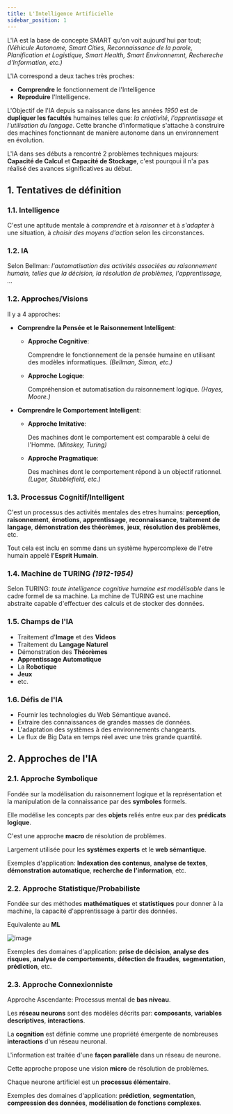 ```yaml
---
title: L'Intelligence Artificielle
sidebar_position: 1
---
```


L'IA est la base de concepte SMART qu'on voit aujourd'hui par tout; _(Véhicule Autonome, Smart Cities, Reconnaissance de la parole, Planification et Logistique, Smart Health, Smart Environnemnt, Rechereche d'Information, etc.)_

L'IA correspond a deux taches très proches:

- **Comprendre** le fonctionnement de l'Intelligence
- **Reproduire** l'Intelligence.

L'Objectif de l'IA depuis sa naissance dans les années _1950_ est de **dupliquer les facultés** humaines telles que: _la créativité_, _l'apprentissage_ et _l'utilisation du langage_. Cette branche d'informatique s'attache à construire des machines fonctionnant de manière autonome dans un environnement en évolution.

L'IA dans ses débuts a rencontré 2 problèmes techniques majours: **Capacité de Calcul** et **Capacité de Stockage**, c'est pourqoui il n'a pas réalisé des avances significatives au début.

## 1. Tentatives de définition

### 1.1. Intelligence

C'est une aptitude mentale à _comprendre_ et à _raisonner_ et à _s'adapter_ à une situation, à _choisir des moyens d'action_ selon les circonstances.

### 1.2. IA

Selon Bellman: _l'automatisation des activités associées au raisonnement humain, telles que la décision, la résolution de problèmes, l'apprentissage, ..._

### 1.2. Approches/Visions

Il y a 4 approches:

- **Comprendre la Pensée et le Raisonnement Intelligent**:

  - **Approche Cognitive**:

    Comprendre le fonctionnement de la pensée humaine en utilisant des modèles informatiques. _(Bellman, Simon, etc.)_

  - **Approche Logique**:

    Compréhension et automatisation du raisonnement logique. _(Hayes, Moore.)_

- **Comprendre le Comportement Intelligent**:

  - **Approche Imitative**:

    Des machines dont le comportement est comparable à celui de l'Homme. _(Minskey, Turing)_

  - **Approche Pragmatique**:

    Des machines dont le comportement répond à un objectif rationnel. _(Luger, Stubblefield, etc.)_

### 1.3. Processus Cognitif/Intelligent

C'est un processus des activités mentales des etres humains: **perception**, **raisonnement**, **émotions**, **apprentissage**, **reconnaissance**, **traitement de langage**, **démonstration des théorèmes**, **jeux**, **résolution des problèmes**, etc.

Tout cela est inclu en somme dans un système hypercomplexe de l'etre humain appelé **l'Esprit Humain**.

### 1.4. Machine de TURING _(1912-1954)_

Selon TURING: _toute intelligence cognitive humaine est modélisable_ dans le cadre formel de sa machine. La mchine de TURING est une machine abstraite capable d'effectuer des calculs et de stocker des données.

### 1.5. Champs de l'IA

- Traitement d'**Image** et des **Videos**
- Traitement du **Langage Naturel**
- Démonstration des **Théorèmes**
- **Apprentissage Automatique**
- La **Robotique**
- **Jeux**
- etc.

### 1.6. Défis de l'IA

- Fournir les technologies du Web Sémantique avancé.
- Extraire des connaissances de grandes masses de données.
- L'adaptation des systèmes à des environnements changeants.
- Le flux de Big Data en temps réel avec une très grande quantité.

## 2. Approches de l'IA

### 2.1. Approche Symbolique

Fondée sur la modélisation du raisonnement logique et la représentation et la manipulation de la connaissance par des **symboles** formels.

Elle modélise les concepts par des **objets** reliés entre eux par des **prédicats logique**.

C'est une approche **macro** de résolution de problèmes.

Largement utilisée pour les **systèmes experts** et le **web sémantique**.

Exemples d'application: **Indexation des contenus**, **analyse de textes**, **démonstration automatique**, **recherche de l'information**, etc.

### 2.2. Approche Statistique/Probabiliste

Fondée sur des méthodes **mathématiques** et **statistiques** pour donner à la machine, la capacité d'apprentissage à partir des données.

Equivalente au **ML**

![image](https://user-images.githubusercontent.com/72823374/175769754-673dff49-1041-427e-b886-1673d3e49300.png)

Exemples des domaines d'application: **prise de décision**, **analyse des risques**, **analyse de comportements**, **détection de fraudes**, **segmentation**, **prédiction**, etc.

### 2.3. Approche Connexionniste

Approche Ascendante: Processus mental de **bas niveau**.

Les **réseau neurons** sont des modèles décrits par: **composants**, **variables descriptives**, **interactions**.

La **cognition** est définie comme une propriété émergente de nombreuses **interactions** d'un réseau neuronal.

L'information est traitée d'une **façon parallèle** dans un réseau de neurone.

Cette approche propose une vision **micro** de résolution de problèmes.

Chaque neurone artificiel est un **processus élémentaire**.

Exemples des domaines d'application: **prédiction**, **segmentation**, **compression des données**, **modélisation de fonctions complexes**.
